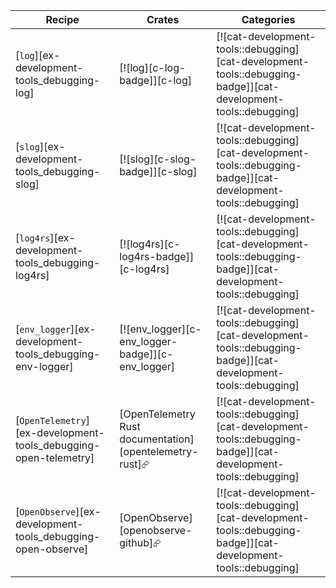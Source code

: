 | Recipe | Crates | Categories |
|--------|--------|------------|
| [`log`][ex-development-tools_debugging-log] | [![log][c-log-badge]][c-log] | [![cat-development-tools::debugging][cat-development-tools::debugging-badge]][cat-development-tools::debugging] |
| [`slog`][ex-development-tools_debugging-slog] | [![slog][c-slog-badge]][c-slog] | [![cat-development-tools::debugging][cat-development-tools::debugging-badge]][cat-development-tools::debugging] |
| [`log4rs`][ex-development-tools_debugging-log4rs] | [![log4rs][c-log4rs-badge]][c-log4rs] | [![cat-development-tools::debugging][cat-development-tools::debugging-badge]][cat-development-tools::debugging] |
| [`env_logger`][ex-development-tools_debugging-env-logger] | [![env_logger][c-env_logger-badge]][c-env_logger] | [![cat-development-tools::debugging][cat-development-tools::debugging-badge]][cat-development-tools::debugging] |
| [`OpenTelemetry`][ex-development-tools_debugging-open-telemetry] | [OpenTelemetry Rust documentation][opentelemetry-rust]⮳ | [![cat-development-tools::debugging][cat-development-tools::debugging-badge]][cat-development-tools::debugging] |
| [`OpenObserve`][ex-development-tools_debugging-open-observe] | [OpenObserve][openobserve-github]⮳ | [![cat-development-tools::debugging][cat-development-tools::debugging-badge]][cat-development-tools::debugging] |

<div class="hidden">
</div>
